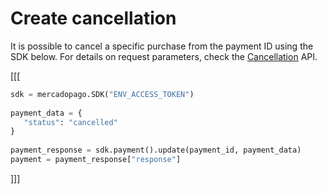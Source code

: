 # Create cancellation

It is possible to cancel a specific purchase from the payment ID using the SDK below. For details on request parameters, check the [Cancellation](/developers/en/reference/chargebacks/_payments_payment_id/put) API.

[[[
```python
sdk = mercadopago.SDK("ENV_ACCESS_TOKEN")
 
payment_data = {
   "status": "cancelled"
}
 
payment_response = sdk.payment().update(payment_id, payment_data)
payment = payment_response["response"]
```
]]]